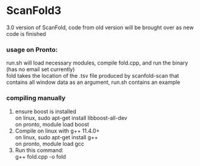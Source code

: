 # ScanFold3
3.0 version of ScanFold, code from old version will be brought over as new code is finished  

### usage on Pronto:  
run.sh will load necessary modules, compile fold.cpp, and run the binary (has no email set currently)  
fold takes the location of the .tsv file produced by scanfold-scan that contains all window data as an argument, run.sh contains an example
### compiling manually  
1. ensure boost is installed  
on linux, sudo apt-get install libboost-all-dev    
on pronto, module load boost  
2. Compile on linux with g++ 11.4.0+  
on linux, sudo apt-get install g++  
on pronto, module load gcc  
3. Run this command:  
g++ fold.cpp -o fold  
